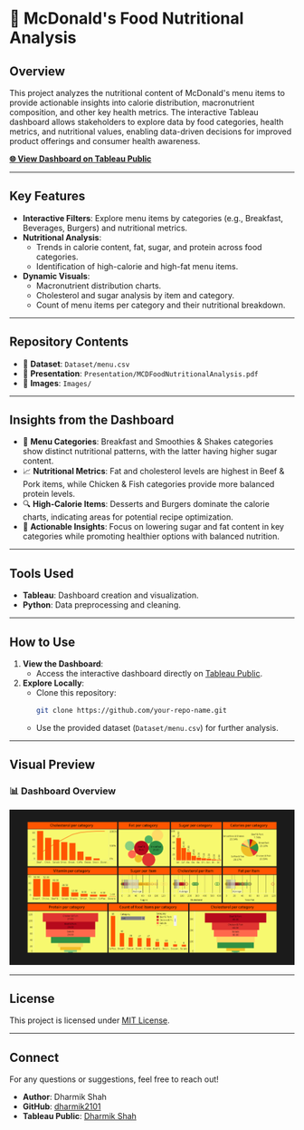 # 🍔 McDonald's Food Nutritional Analysis

## Overview
This project analyzes the nutritional content of McDonald's menu items to provide actionable insights into calorie distribution, macronutrient composition, and other key health metrics. The interactive Tableau dashboard allows stakeholders to explore data by food categories, health metrics, and nutritional values, enabling data-driven decisions for improved product offerings and consumer health awareness.

**[🌐 View Dashboard on Tableau Public](https://public.tableau.com/app/profile/dharmik.shah2873/viz/MCDFoodProject/Dashboard1?publish=yes)**

---

## Key Features
- **Interactive Filters**: Explore menu items by categories (e.g., Breakfast, Beverages, Burgers) and nutritional metrics.
- **Nutritional Analysis**:
  - Trends in calorie content, fat, sugar, and protein across food categories.
  - Identification of high-calorie and high-fat menu items.
- **Dynamic Visuals**:
  - Macronutrient distribution charts.
  - Cholesterol and sugar analysis by item and category.
  - Count of menu items per category and their nutritional breakdown.

---

## Repository Contents
- 📂 **Dataset**: `Dataset/menu.csv`
- 📂 **Presentation**: `Presentation/MCDFoodNutritionalAnalysis.pdf`
- 📂 **Images**: `Images/`

---

## Insights from the Dashboard
- 🍳 **Menu Categories**: Breakfast and Smoothies & Shakes categories show distinct nutritional patterns, with the latter having higher sugar content.
- 📈 **Nutritional Metrics**: Fat and cholesterol levels are highest in Beef & Pork items, while Chicken & Fish categories provide more balanced protein levels.
- 🔍 **High-Calorie Items**: Desserts and Burgers dominate the calorie charts, indicating areas for potential recipe optimization.
- 🌟 **Actionable Insights**: Focus on lowering sugar and fat content in key categories while promoting healthier options with balanced nutrition.

---

## Tools Used
- **Tableau**: Dashboard creation and visualization.
- **Python**: Data preprocessing and cleaning.

---

## How to Use
1. **View the Dashboard**:
   - Access the interactive dashboard directly on [Tableau Public](https://public.tableau.com/app/profile/dharmik.shah2873/viz/MCDFoodProject/Dashboard1?publish=yes).
2. **Explore Locally**:
   - Clone this repository:
     ```bash
     git clone https://github.com/your-repo-name.git
     ```
   - Use the provided dataset (`Dataset/menu.csv`) for further analysis.

---

## Visual Preview

### 📊 Dashboard Overview
![Dashboard Overview](Images/Dashboard.png)

---

## License
This project is licensed under [MIT License](LICENSE).

---

## Connect
For any questions or suggestions, feel free to reach out!

- **Author**: Dharmik Shah
- **GitHub**: [dharmik2101](https://github.com/dharmik2101)
- **Tableau Public**: [Dharmik Shah](https://public.tableau.com/app/profile/dharmik.shah2873)
